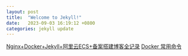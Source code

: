 ```yaml
---
layout: post
title:  "Welcome to Jekyll!"
date:   2023-09-03 16:19:12 +0800
categories: jekyll update
---
```


[Nginx+Docker+Jekyll+阿里云ECS+备案搭建博客全记录](http://www.taodudu.cc/news/show-6347828.html?action=onClick)
[Docker 常用命令  ](https://www.cnblogs.com/RainFate/p/16585807.html)
